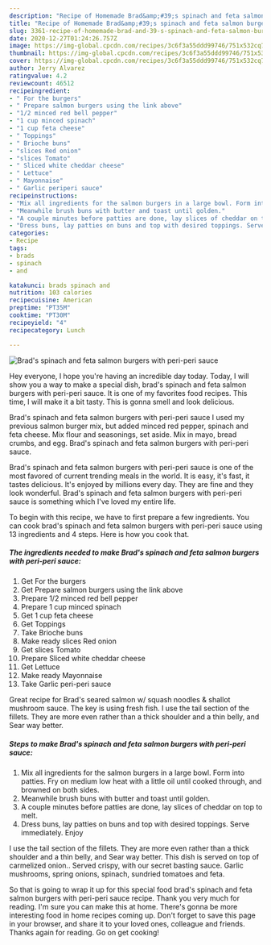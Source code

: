 ```yaml
---
description: "Recipe of Homemade Brad&amp;#39;s spinach and feta salmon burgers with peri-peri sauce"
title: "Recipe of Homemade Brad&amp;#39;s spinach and feta salmon burgers with peri-peri sauce"
slug: 3361-recipe-of-homemade-brad-and-39-s-spinach-and-feta-salmon-burgers-with-peri-peri-sauce
date: 2020-12-27T01:24:26.757Z
image: https://img-global.cpcdn.com/recipes/3c6f3a55ddd99746/751x532cq70/brads-spinach-and-feta-salmon-burgers-with-peri-peri-sauce-recipe-main-photo.jpg
thumbnail: https://img-global.cpcdn.com/recipes/3c6f3a55ddd99746/751x532cq70/brads-spinach-and-feta-salmon-burgers-with-peri-peri-sauce-recipe-main-photo.jpg
cover: https://img-global.cpcdn.com/recipes/3c6f3a55ddd99746/751x532cq70/brads-spinach-and-feta-salmon-burgers-with-peri-peri-sauce-recipe-main-photo.jpg
author: Jerry Alvarez
ratingvalue: 4.2
reviewcount: 46512
recipeingredient:
- " For the burgers"
- " Prepare salmon burgers using the link above"
- "1/2 minced red bell pepper"
- "1 cup minced spinach"
- "1 cup feta cheese"
- " Toppings"
- " Brioche buns"
- "slices Red onion"
- "slices Tomato"
- " Sliced white cheddar cheese"
- " Lettuce"
- " Mayonnaise"
- " Garlic periperi sauce"
recipeinstructions:
- "Mix all ingredients for the salmon burgers in a large bowl. Form into patties. Fry on medium low heat with a little oil until cooked through, and browned on both sides."
- "Meanwhile brush buns with butter and toast until golden."
- "A couple minutes before patties are done, lay slices of cheddar on top to melt."
- "Dress buns, lay patties on buns and top with desired toppings. Serve immediately. Enjoy"
categories:
- Recipe
tags:
- brads
- spinach
- and

katakunci: brads spinach and 
nutrition: 103 calories
recipecuisine: American
preptime: "PT35M"
cooktime: "PT30M"
recipeyield: "4"
recipecategory: Lunch

---
```



![Brad&#39;s spinach and feta salmon burgers with peri-peri sauce](https://img-global.cpcdn.com/recipes/3c6f3a55ddd99746/751x532cq70/brads-spinach-and-feta-salmon-burgers-with-peri-peri-sauce-recipe-main-photo.jpg)

Hey everyone, I hope you're having an incredible day today. Today, I will show you a way to make a special dish, brad&#39;s spinach and feta salmon burgers with peri-peri sauce. It is one of my favorites food recipes. This time, I will make it a bit tasty. This is gonna smell and look delicious.

Brad&#39;s spinach and feta salmon burgers with peri-peri sauce I used my previous salmon burger mix, but added minced red pepper, spinach and feta cheese. Mix flour and seasonings, set aside. Mix in mayo, bread crumbs, and egg. Brad&#39;s spinach and feta salmon burgers with peri-peri sauce.

Brad&#39;s spinach and feta salmon burgers with peri-peri sauce is one of the most favored of current trending meals in the world. It is easy, it's fast, it tastes delicious. It's enjoyed by millions every day. They are fine and they look wonderful. Brad&#39;s spinach and feta salmon burgers with peri-peri sauce is something which I've loved my entire life.


To begin with this recipe, we have to first prepare a few ingredients. You can cook brad&#39;s spinach and feta salmon burgers with peri-peri sauce using 13 ingredients and 4 steps. Here is how you cook that.

<!--inarticleads1-->

##### The ingredients needed to make Brad&#39;s spinach and feta salmon burgers with peri-peri sauce:

1. Get  For the burgers
1. Get  Prepare salmon burgers using the link above
1. Prepare 1/2 minced red bell pepper
1. Prepare 1 cup minced spinach
1. Get 1 cup feta cheese
1. Get  Toppings
1. Take  Brioche buns
1. Make ready slices Red onion
1. Get slices Tomato
1. Prepare  Sliced white cheddar cheese
1. Get  Lettuce
1. Make ready  Mayonnaise
1. Take  Garlic peri-peri sauce


Great recipe for Brad&#39;s seared salmon w/ squash noodles &amp; shallot mushroom sauce. The key is using fresh fish. I use the tail section of the fillets. They are more even rather than a thick shoulder and a thin belly, and Sear way better. 

<!--inarticleads2-->

##### Steps to make Brad&#39;s spinach and feta salmon burgers with peri-peri sauce:

1. Mix all ingredients for the salmon burgers in a large bowl. Form into patties. Fry on medium low heat with a little oil until cooked through, and browned on both sides.
1. Meanwhile brush buns with butter and toast until golden.
1. A couple minutes before patties are done, lay slices of cheddar on top to melt.
1. Dress buns, lay patties on buns and top with desired toppings. Serve immediately. Enjoy


I use the tail section of the fillets. They are more even rather than a thick shoulder and a thin belly, and Sear way better. This dish is served on top of carmelized onion.. Served crispy, with our secret basting sauce. Garlic mushrooms, spring onions, spinach, sundried tomatoes and feta. 

So that is going to wrap it up for this special food brad&#39;s spinach and feta salmon burgers with peri-peri sauce recipe. Thank you very much for reading. I'm sure you can make this at home. There's gonna be more interesting food in home recipes coming up. Don't forget to save this page in your browser, and share it to your loved ones, colleague and friends. Thanks again for reading. Go on get cooking!
